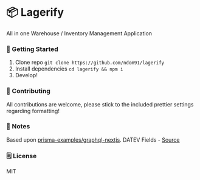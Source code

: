 # 📦 Lagerify

All in one Warehouse / Inventory Management Application

### 🚀 Getting Started

1. Clone repo `git clone https://github.com/ndom91/lagerify`
2. Install dependencies `cd lagerify && npm i`
3. Develop!

### 👋 Contributing

All contributions are welcome, please stick to the included prettier settings regarding formatting!

### 👋 Notes

Based upon [prisma-examples/graphql-nextjs](https://github.com/prisma/prisma-examples/tree/master/typescript/graphql-nextjs).
DATEV Fields - [Source](https://www.datev.de/dnlexom/client/app/index.html#/document/9211235)

### 🗒️ License

MIT
